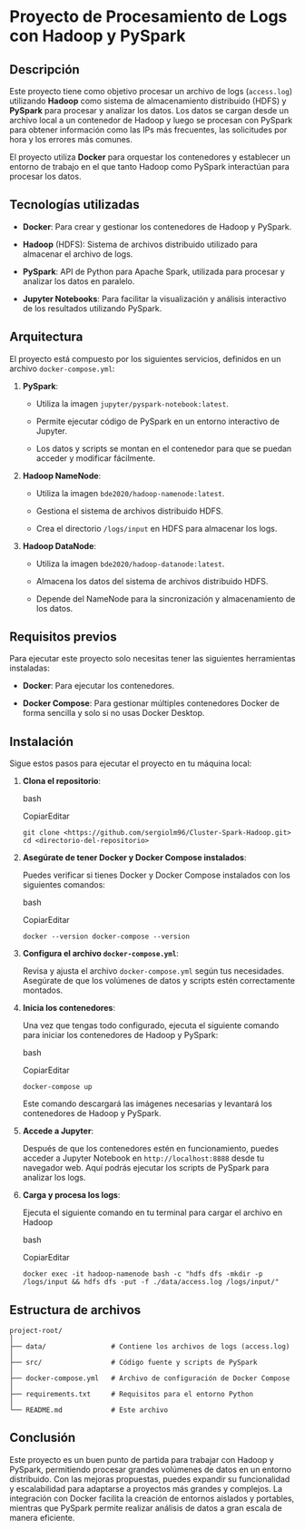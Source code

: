 Proyecto de Procesamiento de Logs con Hadoop y PySpark
======================================================

Descripción
-----------

Este proyecto tiene como objetivo procesar un archivo de logs (`access.log`) utilizando **Hadoop** como sistema de almacenamiento distribuido (HDFS) y **PySpark** para procesar y analizar los datos. Los datos se cargan desde un archivo local a un contenedor de Hadoop y luego se procesan con PySpark para obtener información como las IPs más frecuentes, las solicitudes por hora y los errores más comunes.

El proyecto utiliza **Docker** para orquestar los contenedores y establecer un entorno de trabajo en el que tanto Hadoop como PySpark interactúan para procesar los datos.

Tecnologías utilizadas
----------------------

- **Docker**: Para crear y gestionar los contenedores de Hadoop y PySpark.

- **Hadoop** (HDFS): Sistema de archivos distribuido utilizado para almacenar el archivo de logs.

- **PySpark**: API de Python para Apache Spark, utilizada para procesar y analizar los datos en paralelo.

- **Jupyter Notebooks**: Para facilitar la visualización y análisis interactivo de los resultados utilizando PySpark.

Arquitectura
------------

El proyecto está compuesto por los siguientes servicios, definidos en un archivo `docker-compose.yml`:

1. **PySpark**:

    - Utiliza la imagen `jupyter/pyspark-notebook:latest`.

    - Permite ejecutar código de PySpark en un entorno interactivo de Jupyter.

    - Los datos y scripts se montan en el contenedor para que se puedan acceder y modificar fácilmente.

2. **Hadoop NameNode**:

    - Utiliza la imagen `bde2020/hadoop-namenode:latest`.

    - Gestiona el sistema de archivos distribuido HDFS.

    - Crea el directorio `/logs/input` en HDFS para almacenar los logs.

3. **Hadoop DataNode**:

    - Utiliza la imagen `bde2020/hadoop-datanode:latest`.

    - Almacena los datos del sistema de archivos distribuido HDFS.

    - Depende del NameNode para la sincronización y almacenamiento de los datos.

Requisitos previos
------------------

Para ejecutar este proyecto solo necesitas tener las siguientes herramientas instaladas:

- **Docker**: Para ejecutar los contenedores.

- **Docker Compose**: Para gestionar múltiples contenedores Docker de forma sencilla y solo si no usas Docker Desktop.

Instalación
-----------

Sigue estos pasos para ejecutar el proyecto en tu máquina local:

1. **Clona el repositorio**:

    bash

    CopiarEditar

    `git clone <https://github.com/sergiolm96/Cluster-Spark-Hadoop.git>
    cd <directorio-del-repositorio>`

2. **Asegúrate de tener Docker y Docker Compose instalados**:

    Puedes verificar si tienes Docker y Docker Compose instalados con los siguientes comandos:

    bash

    CopiarEditar

    `docker --version
    docker-compose --version`

3. **Configura el archivo `docker-compose.yml`**:

    Revisa y ajusta el archivo `docker-compose.yml` según tus necesidades. Asegúrate de que los volúmenes de datos y scripts estén correctamente montados.

4. **Inicia los contenedores**:

    Una vez que tengas todo configurado, ejecuta el siguiente comando para iniciar los contenedores de Hadoop y PySpark:

    bash

    CopiarEditar

    `docker-compose up`

    Este comando descargará las imágenes necesarias y levantará los contenedores de Hadoop y PySpark.

5. **Accede a Jupyter**:

    Después de que los contenedores estén en funcionamiento, puedes acceder a Jupyter Notebook en `http://localhost:8888` desde tu navegador web. Aquí podrás ejecutar los scripts de PySpark para analizar los logs.

6. **Carga y procesa los logs**:

    Ejecuta el siguiente comando en tu terminal para cargar el archivo en Hadoop

    bash

    CopiarEditar

    `docker exec -it hadoop-namenode bash -c "hdfs dfs -mkdir -p /logs/input && hdfs dfs -put -f ./data/access.log /logs/input/"`

Estructura de archivos
----------------------

```
project-root/
│
├── data/                # Contiene los archivos de logs (access.log)
│
├── src/                 # Código fuente y scripts de PySpark
│
├── docker-compose.yml   # Archivo de configuración de Docker Compose
│
├── requirements.txt     # Requisitos para el entorno Python
│
└── README.md            # Este archivo
```

Conclusión
----------

Este proyecto es un buen punto de partida para trabajar con Hadoop y PySpark, permitiendo procesar grandes volúmenes de datos en un entorno distribuido. Con las mejoras propuestas, puedes expandir su funcionalidad y escalabilidad para adaptarse a proyectos más grandes y complejos. La integración con Docker facilita la creación de entornos aislados y portables, mientras que PySpark permite realizar análisis de datos a gran escala de manera eficiente.
